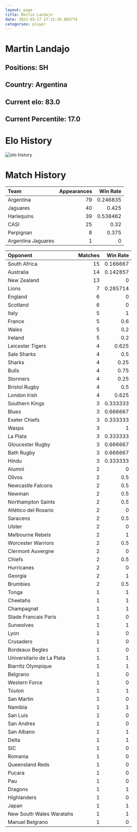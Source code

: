 ```yaml
---  
layout: page  
title: Martin Landajo  
date: 2023-03-17 17:15:26.665774  
categories: player  
---
```

# Martin Landajo

## Positions: SH

## Country: Argentina

## Current elo: 83.0

## Current Percentile: 17.0

# Elo History


![elo history](history_MartinLandajo.png)
# Match History


| Team               |   Appearances |   Win Rate |
|:-------------------|--------------:|-----------:|
| Argentina          |            79 |   0.246835 |
| Jaguares           |            40 |   0.425    |
| Harlequins         |            39 |   0.538462 |
| CASI               |            25 |   0.32     |
| Perpignan          |             8 |   0.375    |
| Argentina Jaguares |             1 |   0        |

| Opponent                  |   Matches |   Win Rate |
|:--------------------------|----------:|-----------:|
| South Africa              |        15 |   0.166667 |
| Australia                 |        14 |   0.142857 |
| New Zealand               |        13 |   0        |
| Lions                     |         7 |   0.285714 |
| England                   |         6 |   0        |
| Scotland                  |         6 |   0        |
| Italy                     |         5 |   1        |
| France                    |         5 |   0.6      |
| Wales                     |         5 |   0.2      |
| Ireland                   |         5 |   0.2      |
| Leicester Tigers          |         4 |   0.625    |
| Sale Sharks               |         4 |   0.5      |
| Sharks                    |         4 |   0.25     |
| Bulls                     |         4 |   0.75     |
| Stormers                  |         4 |   0.25     |
| Bristol Rugby             |         4 |   0.5      |
| London Irish              |         4 |   0.625    |
| Southern Kings            |         3 |   0.333333 |
| Blues                     |         3 |   0.666667 |
| Exeter Chiefs             |         3 |   0.333333 |
| Wasps                     |         3 |   1        |
| La Plata                  |         3 |   0.333333 |
| Gloucester Rugby          |         3 |   0.666667 |
| Bath Rugby                |         3 |   0.666667 |
| Hindu                     |         3 |   0.333333 |
| Alumni                    |         2 |   0        |
| Olivos                    |         2 |   0.5      |
| Newcastle Falcons         |         2 |   0.5      |
| Newman                    |         2 |   0.5      |
| Northampton Saints        |         2 |   0.5      |
| Atlético del Rosario      |         2 |   0        |
| Saracens                  |         2 |   0.5      |
| Ulster                    |         2 |   0        |
| Melbourne Rebels          |         2 |   1        |
| Worcester Warriors        |         2 |   0.5      |
| Clermont Auvergne         |         2 |   0        |
| Chiefs                    |         2 |   0.5      |
| Hurricanes                |         2 |   0        |
| Georgia                   |         2 |   1        |
| Brumbies                  |         2 |   0.5      |
| Tonga                     |         1 |   1        |
| Cheetahs                  |         1 |   1        |
| Champagnat                |         1 |   1        |
| Stade Francais Paris      |         1 |   0        |
| Sunwolves                 |         1 |   1        |
| Lyon                      |         1 |   0        |
| Crusaders                 |         1 |   0        |
| Bordeaux Begles           |         1 |   0        |
| Universitario de La Plata |         1 |   1        |
| Biarritz Olympique        |         1 |   1        |
| Belgrano                  |         1 |   0        |
| Western Force             |         1 |   0        |
| Toulon                    |         1 |   1        |
| San Martin                |         1 |   0        |
| Namibia                   |         1 |   1        |
| San Luis                  |         1 |   0        |
| San Andres                |         1 |   0        |
| San Albano                |         1 |   1        |
| Delta                     |         1 |   1        |
| SIC                       |         1 |   0        |
| Romania                   |         1 |   0        |
| Queensland Reds           |         1 |   0        |
| Pucara                    |         1 |   0        |
| Pau                       |         1 |   0        |
| Dragons                   |         1 |   1        |
| Highlanders               |         1 |   0        |
| Japan                     |         1 |   1        |
| New South Wales Waratahs  |         1 |   1        |
| Manuel Belgrano           |         1 |   0        |